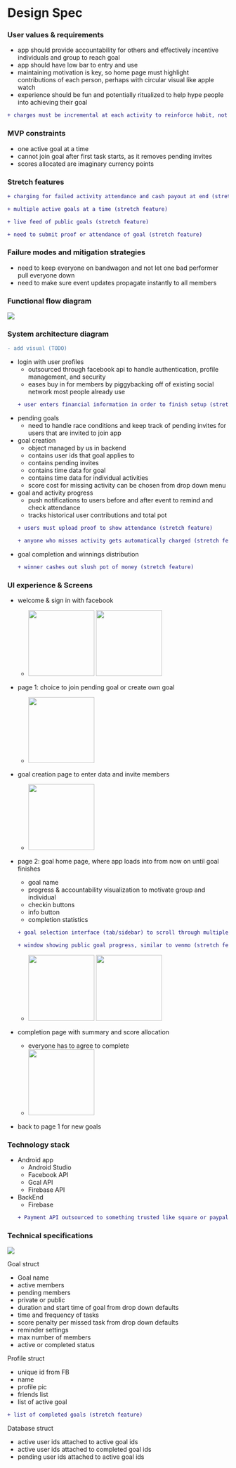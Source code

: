 # Design Spec

### User values & requirements
- app should provide accountability for others and effectively incentive individuals and group to reach goal
- app should have low bar to entry and use
- maintaining motivation is key, so home page must highlight contributions of each person, perhaps with circular visual like apple watch
- experience should be fun and potentially ritualized to help hype people into achieving their goal
```diff 
+ charges must be incremental at each activity to reinforce habit, not at end (stretch feature)
```

### MVP constraints
- one active goal at a time
- cannot join goal after first task starts, as it removes pending invites
- scores allocated are imaginary currency points

### Stretch features
```diff 
+ charging for failed activity attendance and cash payout at end (stretch feature)
```
```diff 
+ multiple active goals at a time (stretch feature)
```
```diff 
+ live feed of public goals (stretch feature)
```
```diff 
+ need to submit proof or attendance of goal (stretch feature)
```

### Failure modes and mitigation strategies
- need to keep everyone on bandwagon and not let one bad performer pull everyone down
- need to make sure event updates propagate instantly to all members

### Functional flow diagram

<img src="https://docs.google.com/drawings/d/e/2PACX-1vRKIoLY0rWtWKpHmWYkfLzQMgrxeiKymKfJZ2pPpsZPfa0BfOOll6Mo_Z7qZLTTe1DI_F_d0nZT3zJ1/pub?w=960&amp;h=720">

### System architecture diagram
```diff 
- add visual (TODO)
```
- login with user profiles
  - outsourced through facebook api to handle authentication, profile management, and security
  - eases buy in for members by piggybacking off of existing social network most people already use
  ```diff 
  + user enters financial information in order to finish setup (stretch feature)
  ```
- pending goals
  - need to handle race conditions and keep track of pending invites for users that are invited to join app
- goal creation
  - object managed by us in backend
  - contains user ids that goal applies to
  - contains pending invites
  - contains time data for goal
  - contains time data for individual activities
  - score cost for missing activity can be chosen from drop down menu
- goal and activity progress
  - push notifications to users before and after event to remind and check attendance
  - tracks historical user contributions and total pot
  ```diff 
  + users must upload proof to show attendance (stretch feature)
  ```
  ```diff 
  + anyone who misses activity gets automatically charged (stretch feature)
  ```
- goal completion and winnings distribution
  ```diff 
  + winner cashes out slush pot of money (stretch feature)
  ```

### UI experience & Screens
- welcome & sign in with facebook
  - <img src="https://user-images.githubusercontent.com/38739818/56320701-8f6ef100-6119-11e9-8461-d4f69464fb43.png" width="150"/> <img src="https://user-images.githubusercontent.com/38739818/56319913-bdebcc80-6117-11e9-8809-df714488ed5a.png" width="150"/>
  
- page 1: choice to join pending goal or create own goal
  - <img src="https://user-images.githubusercontent.com/38739818/56321593-e70e5c00-611b-11e9-8844-75fafc976cbd.png" width="150"/>
  
- goal creation page to enter data and invite members
  - <img src="https://user-images.githubusercontent.com/38739818/56321747-2e94e800-611c-11e9-9601-bc9fc9227321.png" width="150"/>
  
- page 2: goal home page, where app loads into from now on until goal finishes 
  - goal name
  - progress & accountability visualization to motivate group and individual
  - checkin buttons
  - info button
  - completion statistics
  ```diff 
  + goal selection interface (tab/sidebar) to scroll through multiple active goals (stretch feature)
  ```
  ```diff 
  + window showing public goal progress, similar to venmo (stretch feature)
  ```
  - <img src="https://user-images.githubusercontent.com/38739818/56321860-6e5bcf80-611c-11e9-925f-7c4002eb5e53.png" width="150"/> <img src="https://user-images.githubusercontent.com/38739818/56322151-212c2d80-611d-11e9-9e65-815e415080b7.png" width="150"/>
  
- completion page with summary and score allocation
  - everyone has to agree to complete
  - <img src="https://user-images.githubusercontent.com/38739818/56322051-dca09200-611c-11e9-81de-ad015246bd74.png" width="150"/>
  
- back to page 1 for new goals

### Technology stack
- Android app
  - Android Studio
  - Facebook API
  - Gcal API
  - Firebase API
- BackEnd
  - Firebase
  ```diff 
  + Payment API outsourced to something trusted like square or paypal (stretch feature)
  ```
  
### Technical specifications

<img src="https://docs.google.com/drawings/d/e/2PACX-1vTcj8aRlEeXgu_qAhYIugT8xC0sdZYblWw6zErl9qYc8dgqkmSVwfKxPk_NY1r-k4mFiK5VpO8QI8GT/pub?w=1542&amp;h=751">

Goal struct
- Goal name
- active members
- pending members
- private or public
- duration and start time of goal from drop down defaults
- time and frequency of tasks
- score penalty per missed task from drop down defaults
- reminder settings
- max number of members
- active or completed status

Profile struct
- unique id from FB
- name
- profile pic
- friends list
- list of active goal
```diff 
+ list of completed goals (stretch feature)
```
  
Database struct
- active user ids attached to active goal ids
- active user ids attached to completed goal ids
- pending user ids attached to active goal ids
